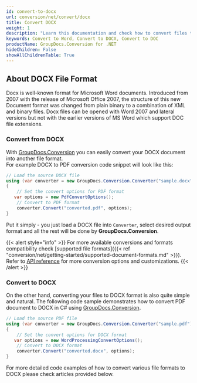 ```yaml
---
id: convert-to-docx
url: conversion/net/convert/docx
title: Convert DOCX
weight: 1
description: "Learn this documentation and check how to convert files to Microsoft Word 2007-2019 (DOCX) format with GroupDocs.Conversion for .NET."
keywords: Convert to Word, Convert to DOCX, Convert to DOC
productName: GroupDocs.Conversion for .NET
hideChildren: False
showAllChildrenTable: True
---
```


## About DOCX File Format

Docx is well-known format for Microsoft Word documents. Introduced from 2007 with the release of Microsoft Office 2007, the structure of this new Document format was changed from plain binary to a combination of XML and binary files. Docx files can be opened with Word 2007 and lateral versions but not with the earlier versions of MS Word which support DOC file extensions.

### Convert from DOCX

With [GroupDocs.Conversion](https://products.groupdocs.com/conversion/net) you can easily convert your DOCX document into another file format.  
For example DOCX to PDF conversion code snippet will look like this:

```csharp
// Load the source DOCX file
using (var converter = new GroupDocs.Conversion.Converter("sample.docx"))
{
    // Set the convert options for PDF format
   var options = new PdfConvertOptions();
    // Convert to PDF format
    converter.Convert("converted.pdf", options);
}
```

Put it simply - you just load a DOCX file into `Converter`, select desired output format and all the rest will be done by **GroupDocs.Conversion**.  

{{< alert style="info" >}}
For more available conversions and formats compatibility check [supported file formats]({{< ref "conversion/net/getting-started/supported-document-formats.md" >}}).
Refer to [API reference](https://apireference.groupdocs.com/conversion/net/groupdocs.conversion.options.convert) for more conversion options and customizations.
{{< /alert >}}

### Convert to DOCX

On the other hand, converting your files to DOCX format is also quite simple and natural.
The following code sample demonstrates how to convert PDF document to DOCX in C# using [GroupDocs.Conversion](https://products.groupdocs.com/conversion/net).

```csharp
// Load the source PDF file
using (var converter = new GroupDocs.Conversion.Converter("sample.pdf"))
{
    // Set the convert options for DOCX format
   var options = new WordProcessingConvertOptions();
    // Convert to DOCX format
    converter.Convert("converted.docx", options);
}
```

For more detailed code examples of how to convert various file formats to DOCX please check articles provided below.
